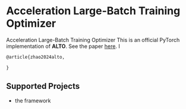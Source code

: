 # Acceleration Large-Batch Training Optimizer

Acceleration Large-Batch Training Optimizer
This is an official PyTorch implementation of **ALTO**. See the paper [here](https://github.com/NVIDIA/NeMo). I

```tex
@article{zhao2024alto,

}
```

## Supported Projects
- the framework 
